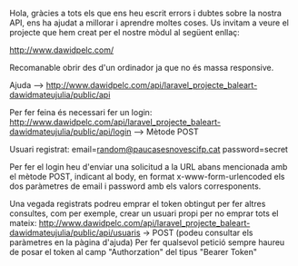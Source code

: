 Hola, gràcies a tots els que ens heu escrit errors i dubtes sobre la nostra API, ens ha ajudat a millorar i aprendre moltes coses. Us invitam a veure el projecte que hem creat per el nostre mòdul al següent enllaç:

http://www.dawidpelc.com/

Recomanable obrir des d'un ordinador ja que no és massa responsive.

Ajuda --> http://www.dawidpelc.com/api/laravel_projecte_baleart-dawidmateujulia/public/api

Per fer feina és necessari fer un login:
http://www.dawidpelc.com/api/laravel_projecte_baleart-dawidmateujulia/public/api/login --> Mètode POST

Usuari registrat:
email=random@paucasesnovescifp.cat
password=secret

Per fer el login heu d'enviar una solicitud a la URL abans mencionada amb el mètode POST, indicant al body, en format x-www-form-urlencoded els dos paràmetres de email i password amb els valors corresponents.

Una vegada registrats podreu emprar el token obtingut per fer altres consultes, com per exemple, crear un usuari propi per no emprar tots el mateix:
http://www.dawidpelc.com/api/laravel_projecte_baleart-dawidmateujulia/public/api/usuaris -> POST (podeu consultar els paràmetres en la pàgina d'ajuda)
Per fer qualsevol petició sempre haureu de posar el token al camp "Authorzation" del tipus "Bearer Token"
